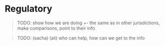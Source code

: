 # Regulatory

> TODO: show how we are doing +- the same as in other jurisdictions, make comparisons, point to their info

> TODO: (sacha) (ali) who can help, how can we get to the info

